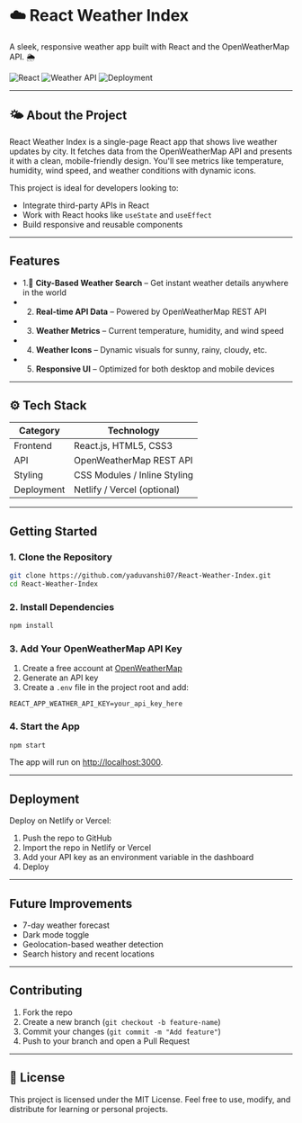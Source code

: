 # ☁️ React Weather Index

A sleek, responsive weather app built with React and the OpenWeatherMap API. 🌦️

![React](https://img.shields.io/badge/React-18.x-blue?style=flat-square&logo=react)
![Weather API](https://img.shields.io/badge/Weather%20API-OpenWeatherMap-orange?style=flat-square)
![Deployment](https://img.shields.io/badge/Deployment-Netlify-success?style=flat-square)

---

## 🌤️ About the Project

React Weather Index is a single-page React app that shows live weather updates by city. It fetches data from the OpenWeatherMap API and presents it with a clean, mobile-friendly design. You'll see metrics like temperature, humidity, wind speed, and weather conditions with dynamic icons.

This project is ideal for developers looking to:
- Integrate third-party APIs in React
- Work with React hooks like `useState` and `useEffect`
- Build responsive and reusable components

---

## Features

- 1.🔎 **City-Based Weather Search** – Get instant weather details anywhere in the world
- 2. **Real-time API Data** – Powered by OpenWeatherMap REST API
- 3. **Weather Metrics** – Current temperature, humidity, and wind speed
- 4. **Weather Icons** – Dynamic visuals for sunny, rainy, cloudy, etc.
- 5. **Responsive UI** – Optimized for both desktop and mobile devices

---

## ⚙ Tech Stack

| Category   | Technology                       |
|------------|---------------------------------|
| Frontend   | React.js, HTML5, CSS3           |
| API        | OpenWeatherMap REST API         |
| Styling    | CSS Modules / Inline Styling    |
| Deployment | Netlify / Vercel (optional)     |

---

##  Getting Started

### 1. Clone the Repository
```bash
git clone https://github.com/yaduvanshi07/React-Weather-Index.git
cd React-Weather-Index
```

### 2. Install Dependencies
```bash
npm install
```

### 3. Add Your OpenWeatherMap API Key
1. Create a free account at [OpenWeatherMap](https://openweathermap.org/)
2. Generate an API key
3. Create a `.env` file in the project root and add:
```
REACT_APP_WEATHER_API_KEY=your_api_key_here
```

### 4. Start the App
```bash
npm start
```
The app will run on [http://localhost:3000](http://localhost:3000).

---

##  Deployment

Deploy on Netlify or Vercel:
1. Push the repo to GitHub
2. Import the repo in Netlify or Vercel
3. Add your API key as an environment variable in the dashboard
4. Deploy 

---



##  Future Improvements

- 7-day weather forecast
- Dark mode toggle
- Geolocation-based weather detection
- Search history and recent locations

---

##  Contributing

1. Fork the repo
2. Create a new branch (`git checkout -b feature-name`)
3. Commit your changes (`git commit -m "Add feature"`)
4. Push to your branch and open a Pull Request

---

## 📜 License

This project is licensed under the MIT License. Feel free to use, modify, and distribute for learning or personal projects.

